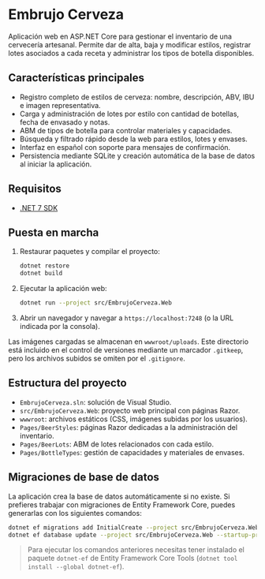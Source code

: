 # Embrujo Cerveza

Aplicación web en ASP.NET Core para gestionar el inventario de una cervecería artesanal. Permite dar de alta, baja y modificar estilos, registrar lotes asociados a cada receta y administrar los tipos de botella disponibles.

## Características principales

- Registro completo de estilos de cerveza: nombre, descripción, ABV, IBU e imagen representativa.
- Carga y administración de lotes por estilo con cantidad de botellas, fecha de envasado y notas.
- ABM de tipos de botella para controlar materiales y capacidades.
- Búsqueda y filtrado rápido desde la web para estilos, lotes y envases.
- Interfaz en español con soporte para mensajes de confirmación.
- Persistencia mediante SQLite y creación automática de la base de datos al iniciar la aplicación.

## Requisitos

- [.NET 7 SDK](https://dotnet.microsoft.com/en-us/download/dotnet/7.0)

## Puesta en marcha

1. Restaurar paquetes y compilar el proyecto:
   ```bash
   dotnet restore
   dotnet build
   ```
2. Ejecutar la aplicación web:
   ```bash
   dotnet run --project src/EmbrujoCerveza.Web
   ```
3. Abrir un navegador y navegar a `https://localhost:7248` (o la URL indicada por la consola).

Las imágenes cargadas se almacenan en `wwwroot/uploads`. Este directorio está incluido en el control de versiones mediante un marcador `.gitkeep`, pero los archivos subidos se omiten por el `.gitignore`.

## Estructura del proyecto

- `EmbrujoCerveza.sln`: solución de Visual Studio.
- `src/EmbrujoCerveza.Web`: proyecto web principal con páginas Razor.
- `wwwroot`: archivos estáticos (CSS, imágenes subidas por los usuarios).
- `Pages/BeerStyles`: páginas Razor dedicadas a la administración del inventario.
- `Pages/BeerLots`: ABM de lotes relacionados con cada estilo.
- `Pages/BottleTypes`: gestión de capacidades y materiales de envases.

## Migraciones de base de datos

La aplicación crea la base de datos automáticamente si no existe. Si prefieres trabajar con migraciones de Entity Framework Core, puedes generarlas con los siguientes comandos:

```bash
dotnet ef migrations add InitialCreate --project src/EmbrujoCerveza.Web --startup-project src/EmbrujoCerveza.Web
dotnet ef database update --project src/EmbrujoCerveza.Web --startup-project src/EmbrujoCerveza.Web
```

> Para ejecutar los comandos anteriores necesitas tener instalado el paquete `dotnet-ef` de Entity Framework Core Tools (`dotnet tool install --global dotnet-ef`).
